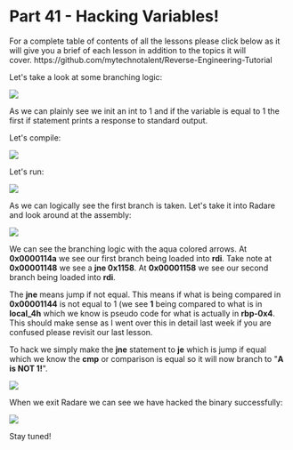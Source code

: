 <h1>Part 41 - Hacking Variables!</h1><p>For a complete table of contents of all the lessons please click below as it will give you a brief of each lesson in addition to the topics it will cover. https://github.com/mytechnotalent/Reverse-Engineering-Tutorial</p><p>Let's take a look at some branching logic:</p><div class="slate-resizable-image-embed slate-image-embed__resize-full-width"><img src="https://media-exp1.licdn.com/dms/image/C4E12AQGwGjw2t5NS3A/article-inline_image-shrink_1000_1488/0/1566729104643?e=1614211200&amp;v=beta&amp;t=nEa_JzYKlChdOMufjqMcz57E9jhz1h9aklTbnOtoZfc"/></div><p>As we can plainly see we init an int to 1 and if the variable is equal to 1 the first if statement prints a response to standard output.</p><p>Let's compile:</p><div class="slate-resizable-image-embed slate-image-embed__resize-full-width"><img src="https://media-exp1.licdn.com/dms/image/C4E12AQFz1m2DtwG3vg/article-inline_image-shrink_1000_1488/0/1566729192665?e=1614211200&amp;v=beta&amp;t=66r7QEfo9R7fSx40eNTPtXudk62p_WH2jYlAgzesc-E"/></div><p>Let's run:</p><div class="slate-resizable-image-embed slate-image-embed__resize-full-width"><img src="https://media-exp1.licdn.com/dms/image/C4E12AQFler9Tr6IA0A/article-inline_image-shrink_1000_1488/0/1566729212374?e=1614211200&amp;v=beta&amp;t=RYJL3FI8f8H5S6JVegUxu8RkcqhAfFs4d0PTqW86jDQ"/></div><p>As we can logically see the first branch is taken. Let's take it into Radare and look around at the assembly:</p><div class="slate-resizable-image-embed slate-image-embed__resize-full-width"><img src="https://media-exp1.licdn.com/dms/image/C4E12AQFpbk6GtjmaYg/article-inline_image-shrink_1000_1488/0/1566729291450?e=1614211200&amp;v=beta&amp;t=JudLnLcGgJw73Ml_dntox-J9fdUX__tFfkM5ayRV0uQ"/></div><p>We can see the branching logic with the aqua colored arrows. At <strong>0x0000114a</strong> we see our first branch being loaded into <strong>rdi</strong>. Take note at <strong>0x00001148</strong> we see a <strong>jne 0x1158</strong>. At <strong>0x00001158</strong> we see our second branch being loaded into <strong>rdi</strong>.</p><p>The <strong>jne</strong> means jump if not equal. This means if what is being compared in <strong>0x00001144</strong> is not equal to 1 (we see <strong>1</strong> being compared to what is in <strong>local_4h</strong> which we know is pseudo code for what is actually in <strong>rbp-0x4</strong>. This should make sense as I went over this in detail last week if you are confused please revisit our last lesson.</p><p>To hack we simply make the <strong>jne</strong> statement to <strong>je</strong> which is jump if equal which we know the <strong>cmp</strong> or comparison is equal so it will now branch to "<strong>A is NOT 1!</strong>".</p><div class="slate-resizable-image-embed slate-image-embed__resize-full-width"><img src="https://media-exp1.licdn.com/dms/image/C4E12AQEfoHIpbbe6xA/article-inline_image-shrink_1000_1488/0/1566729757650?e=1614211200&amp;v=beta&amp;t=GGKysOMmEExHeQopuR--JEgXl6qWXOEdw_GkgC0N8lk"/></div><p>When we exit Radare we can see we have hacked the binary successfully:</p><div class="slate-resizable-image-embed slate-image-embed__resize-full-width"><img src="https://media-exp1.licdn.com/dms/image/C4E12AQH2R_y8IjD3jg/article-inline_image-shrink_1000_1488/0/1566729786175?e=1614211200&amp;v=beta&amp;t=E7mfm4pLtyNgvvqWSU213aCoM9WYqh37ws9JQZ9ASFE"/></div><p>Stay tuned!</p>